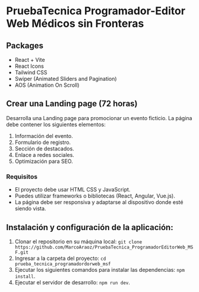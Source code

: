 # PruebaTecnica Programador-Editor Web Médicos sin Fronteras 

## Packages

- React + Vite
- React Icons
- Tailwind CSS
- Swiper (Animated Sliders and Pagination)
- AOS (Animation On Scroll)

## Crear una Landing page (72 horas)
Desarrolla una Landing page para promocionar un evento ficticio.
La página debe contener los siguientes elementos:
1. Información del evento.
2. Formulario de registro.
3. Sección de destacados.
4. Enlace a redes sociales.
5. Optimización para SEO.

<!-- 1. Header con logo y botones de redes sociales.
2. Sección "¿Qué es el evento?" que muestra imágenes, textos y videos explicativos del evento
3. Sección "Patrocinadores" que muestra logotipos de patrocinadores
4. Sección "Equipo organizador" que muestra fotos y nombres de los integrantes del equipo organizador
5. Footer con información adicional como dirección, teléfono, correo electrónico, política de privacidad y
términos y condiciones.
6. Botonera en la parte inferior de la página con links a las secciones anteriormente mencionadas. -->
### Requisitos
- El proyecto debe usar HTML CSS y JavaScript.
- Puedes utilizar frameworks o bibliotecas (React, Angular, Vue.js).
- La página debe ser responsiva y adaptarse al dispositivo donde esté siendo vista.
<!-- - Toda la interfaz gráfica debe estar diseñada utilizando Tailwind CSS o similar.
- Debe existir un archivo README.md con instrucciones claras sobre cómo ejecutar el proyecto localmente y cualquier
- Se recomienda utilizar componentes reutilizables para evitar repetir código.
- Los assets (imágenes, videos, etc.) deben ser importados directamente desde su ubicación local.
- Utilizar animaciones y transiciones para mejorar la experiencia de usuario.
- Diseño minimalista y limpio.
- Responsive design.
- No usar frameworks css como Bootstrap o Foundation.
- Implementar la gestión de cookies para guardar preferencias del usuario.
- Implementar formulario de suscripción a newsletter.
- Implementar modal de confirmación de subscripción exitosa.
- Implementar funcionalidades de scroll suave.
- Implementar funciones de carga progresiva de imagenes.
- Implementar funciones de caché para reducir solicitudes HTTP.
- Implementar funciones de optimización de imágenes.
- Implementar funciones de minificación de archivos js y css.
- Implementar funciones de compresión de archivos js y css.
- Implementar funciones de despliegue automático en entornos de desarrollo y producción.
- Implementar funciones de pruebas unitarias y end to end.
- Implementar funciones de análisis de rendimiento.
- Implementar funciones de seguridad SSL/TLS.
- Implementar funciones de protección contra ataques XSS.
- Implementar funciones de protección contra inyección SQL.
- Implementar funciones de protección contra CORS.
- Implementar funciones de protección contra Cross Site Request Forgery (CSRF). -->



## Instalación y configuración de la aplicación:
1. Clonar el repositorio en su máquina local: `git clone https://github.com/MarcoAraoz/PruebaTecnica_ProgramadorEditorWeb_MSF.git`
2. Ingresar a la carpeta del proyecto: `cd prueba_tecnica_programadordorweb_msf`
3. Ejecutar los siguientes comandos para instalar las dependencias: `npm install`.
4. Ejecutar el servidor de desarrollo: `npm run dev`.
<!-- 5. Modificar los valores en los archivos `.env.development.local` y `.env.production.local` según sea necesario, como por ejemplo la URL base de la API RESTful. -->



